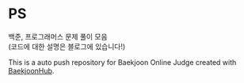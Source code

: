 # PS
백준, 프로그래머스 문제 풀이 모음     
(코드에 대한 설명은 블로그에 있습니다!)

This is a auto push repository for Baekjoon Online Judge created with [BaekjoonHub](https://github.com/BaekjoonHub/BaekjoonHub).


